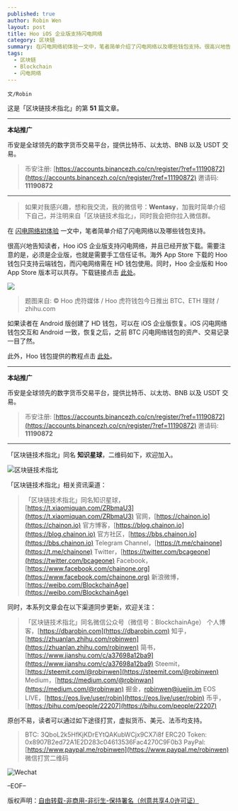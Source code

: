 ```yaml
---
published: true
author: Robin Wen
layout: post
title: Hoo iOS 企业版支持闪电网络
category: 区块链
summary: 在闪电网络初体验一文中，笔者简单介绍了闪电网络以及哪些钱包支持。很高兴地告知读者，Hoo iOS 企业版支持闪电网络，并且已经开放下载。需要注意的是，必须是企业版，也就是需要手工信任证书。海外 App Store 下载的 Hoo 钱包只支持云端钱包，而闪电网络需在 HD 钱包使用。同时，Hoo 企业版和 Hoo App Store 版本可以共存。如果读者在 Android 版创建了 HD 钱包，可以在 iOS 企业版恢复。iOS 闪电网络钱包交互和 Android 一致，恢复之后，之前 BTC 闪电网络钱包的资产、交易记录一目了然。
tags:
  - 区块链
  - Blockchain
  - 闪电网络
---
```


`文/Robin`

这是「区块链技术指北」的第 **51** 篇文章。

***

**本站推广**

币安是全球领先的数字货币交易平台，提供比特币、以太坊、BNB 以及 USDT 交易。

> 币安注册: [https://accounts.binancezh.co/cn/register/?ref=11190872](https://accounts.binancezh.co/cn/register/?ref=11190872)
> 邀请码: **11190872**

***

> 如果对我感兴趣，想和我交流，我的微信号：**Wentasy**，加我时简单介绍下自己，并注明来自「区块链技术指北」，同时我会把你拉入微信群。

在 [闪电网络初体验](https://dbarobin.com/2019/03/16/bitcoin-lightning-network) 一文中，笔者简单介绍了闪电网络以及哪些钱包支持。

很高兴地告知读者，Hoo iOS 企业版支持闪电网络，并且已经开放下载。需要注意的是，必须是企业版，也就是需要手工信任证书。海外 App Store 下载的 Hoo 钱包只支持云端钱包，而闪电网络需在 HD 钱包使用。同时，Hoo 企业版和 Hoo App Store 版本可以共存。下载链接点击 [此处](https://hoo.com)。

![](https://cdn.dbarobin.com/PSNx3zq.jpg)

> 题图来自: © Hoo 虎符媒体 / Hoo 虎符钱包今日推出 BTC、ETH 理财 / zhihu.com

如果读者在 Android 版创建了 HD 钱包，可以在 iOS 企业版恢复。iOS 闪电网络钱包交互和 Android 一致，恢复之后，之前 BTC 闪电网络钱包的资产、交易记录一目了然。

此外，Hoo 钱包提供的教程点击 [此处](https://s1.rylink.com/info_detail/248)。

***

**本站推广**

币安是全球领先的数字货币交易平台，提供比特币、以太坊、BNB 以及 USDT 交易。

> 币安注册: [https://accounts.binancezh.co/cn/register/?ref=11190872](https://accounts.binancezh.co/cn/register/?ref=11190872)
> 邀请码: **11190872**

***

「区块链技术指北」同名 **知识星球**，二维码如下，欢迎加入。

![区块链技术指北](https://cdn.dbarobin.com/3YzonTR.png)

「区块链技术指北」相关资讯渠道：

> 「区块链技术指北」同名知识星球，[https://t.xiaomiquan.com/ZRbmaU3](https://t.xiaomiquan.com/ZRbmaU3)
> 官网，[https://chainon.io](https://chainon.io)
> 官方博客，[https://blog.chainon.io](https://blog.chainon.io)
> 官方社区，[https://bbs.chainon.io](https://bbs.chainon.io)
> Telegram Channel，[https://t.me/chainone](https://t.me/chainone)
> Twitter，[https://twitter.com/bcageone](https://twitter.com/bcageone)
> Facebook，[https://www.facebook.com/chainone.org](https://www.facebook.com/chainone.org)
> 新浪微博，[https://weibo.com/BlockchainAge](https://weibo.com/BlockchainAge)

同时，本系列文章会在以下渠道同步更新，欢迎关注：

> 「区块链技术指北」同名微信公众号（微信号：BlockchainAge）
> 个人博客，[https://dbarobin.com](https://dbarobin.com)
> 知乎，[https://zhuanlan.zhihu.com/robinwen](https://zhuanlan.zhihu.com/robinwen)
> 简书，[https://www.jianshu.com/c/a37698a12ba9](https://www.jianshu.com/c/a37698a12ba9)
> Steemit，[https://steemit.com/@robinwen](https://steemit.com/@robinwen)
> Medium，[https://medium.com/@robinwan](https://medium.com/@robinwan)
> 掘金，[robinwen@juejin.im](https://juejin.im/user/5673ccae60b2260ee435f89a/posts)
> EOS LIVE，[https://eos.live/user/robin](https://eos.live/user/robin)
> 币乎，[https://bihu.com/people/22207](https://bihu.com/people/22207)

原创不易，读者可以通过如下途径打赏，虚拟货币、美元、法币均支持。

> BTC: 3QboL2k5HfKjKDrEYtQAKubWCjx9CX7i8f
> ERC20 Token: 0x8907B2ed72A1E2D283c04613536Fac4270C9F0b3
> PayPal: [https://www.paypal.me/robinwen](https://www.paypal.me/robinwen)
> 微信打赏二维码

![Wechat](https://cdn.dbarobin.com/SzoNl5b.jpg)

–EOF–

版权声明：[自由转载-非商用-非衍生-保持署名（创意共享4.0许可证）](http://creativecommons.org/licenses/by-nc-nd/4.0/deed.zh)
